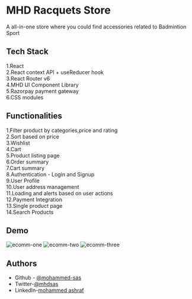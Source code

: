 
# MHD Racquets Store

A all-in-one store where you could find accessories related to Badmintion Sport
## Tech Stack
1.React   
2.React context API +  useReducer hook  
3.React Router v6  
4.MHD UI Component Library  
5.Razorpay payment gateway  
6.CSS modules

## Functionalities
1.Filter product by categories,price and rating  
2.Sort based on price   
3.Wishlist  
4.Cart  
5.Product listing page  
6.Order summary  
7.Cart summary  
8.Authentication - Login and Signup  
9.User Profile  
10.User address management  
11.Loading and alerts based on user actions  
12.Payment Integration  
13.Single product page  
14.Search Products  

## Demo
![ecomm-one](https://user-images.githubusercontent.com/89216938/161958981-efc3ecad-8218-489e-8f78-ff6c08e59f52.gif)
![ecomm-two](https://user-images.githubusercontent.com/89216938/161959119-2ff2c308-a6b7-4e9d-a6dc-9f492a918047.gif)
![ecomm-three](https://user-images.githubusercontent.com/89216938/161959132-b2e508df-7ce1-4d52-a772-a162265ae257.gif)

## Authors

- Github - [@mohammed-sas](https://www.github.com/mohammed-sas)
- Twitter-[@mhdsas](https://twitter.com/mhdsas)
- LinkedIn-[mohammed ashraf](https://www.linkedin.com/in/mohammed-ashraf-ba0a11133/)

